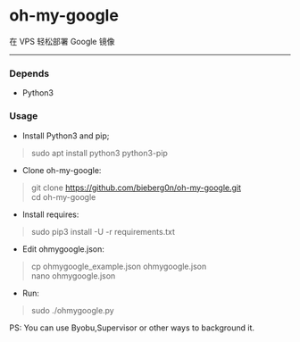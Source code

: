 # oh-my-google

在 VPS 轻松部署 Google 镜像

---

### Depends
* Python3  

### Usage
* Install Python3 and pip;
> sudo apt install python3 python3-pip

* Clone oh-my-google:
> git clone https://github.com/bieberg0n/oh-my-google.git  
> cd oh-my-google

* Install requires:
> sudo pip3 install -U -r requirements.txt

* Edit ohmygoogle.json:
> cp ohmygoogle_example.json ohmygoogle.json  
> nano ohmygoogle.json

* Run:
> sudo ./ohmygoogle.py

PS: You can use Byobu,Supervisor or other ways to background it.
